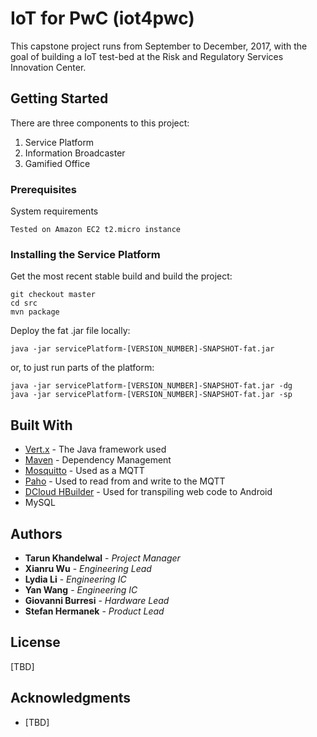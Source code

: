 # IoT for PwC (iot4pwc)

This capstone project runs from September to December, 2017, with the goal of building a IoT test-bed at the Risk and Regulatory Services Innovation Center.

## Getting Started

There are three components to this project:
1. Service Platform
2. Information Broadcaster
3. Gamified Office

### Prerequisites

System requirements

```
Tested on Amazon EC2 t2.micro instance
```

### Installing the Service Platform

Get the most recent stable build and build the project:
```
git checkout master
cd src
mvn package
```

Deploy the fat .jar file locally:

```
java -jar servicePlatform-[VERSION_NUMBER]-SNAPSHOT-fat.jar
```
or, to just run parts of the platform:
```
java -jar servicePlatform-[VERSION_NUMBER]-SNAPSHOT-fat.jar -dg
java -jar servicePlatform-[VERSION_NUMBER]-SNAPSHOT-fat.jar -sp
```

## Built With

* [Vert.x](http://vertx.io/) - The Java framework used
* [Maven](https://maven.apache.org/) - Dependency Management
* [Mosquitto](https://mosquitto.org/) - Used as a MQTT
* [Paho](https://www.eclipse.org/paho/) - Used to read from and write to the MQTT
* [DCloud HBuilder](https://dcloud.io/index.html) - Used for transpiling web code to Android
* MySQL

## Authors

* **Tarun Khandelwal** - *Project Manager*
* **Xianru Wu** - *Engineering Lead*
* **Lydia Li** - *Engineering IC*
* **Yan Wang** - *Engineering IC*
* **Giovanni Burresi** - *Hardware Lead*
* **Stefan Hermanek** - *Product Lead*


## License

[TBD]

## Acknowledgments

* [TBD]
